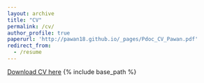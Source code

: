 ```yaml
---
layout: archive
title: "CV"
permalink: /cv/
author_profile: true
paperurl: 'http://pawan18.github.io/_pages/Pdoc_CV_Pawan.pdf'
redirect_from:
  - /resume
---
```

[Download CV here](http://pawan18.github.io/_pages/Pdoc_CV_Pawan.pdf)
{% include base_path %}


